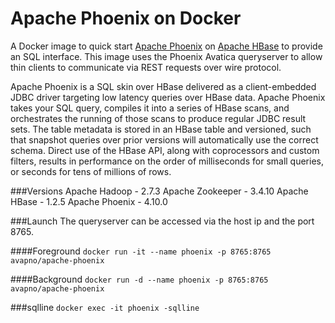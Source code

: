 Apache Phoenix on Docker
==============

A Docker image to quick start [Apache Phoenix](http://phoenix.apache.org/) on [Apache HBase](https://hbase.apache.org/)
to provide an SQL interface. This image uses the Phoenix Avatica queryserver to allow thin clients to communicate via REST requests over wire protocol.

Apache Phoenix is a SQL skin over HBase delivered as a client-embedded JDBC driver targeting low latency queries over HBase data. Apache Phoenix takes your SQL query, compiles it into a series of HBase scans, and orchestrates the running of those scans to produce regular JDBC result sets. The table metadata is stored in an HBase table and versioned, such that snapshot queries over prior versions will automatically use the correct schema. Direct use of the HBase API, along with coprocessors and custom filters, results in performance on the order of milliseconds for small queries, or seconds for tens of millions of rows.

###Versions
Apache Hadoop - 2.7.3
Apache Zookeeper - 3.4.10
Apache HBase - 1.2.5
Apache Phoenix - 4.10.0

###Launch
The queryserver can be accessed via the host ip and the port 8765.

####Foreground
`docker run -it --name phoenix -p 8765:8765 avapno/apache-phoenix`

####Background
`docker run -d --name phoenix -p 8765:8765 avapno/apache-phoenix`

###sqlline
`docker exec -it phoenix -sqlline`
